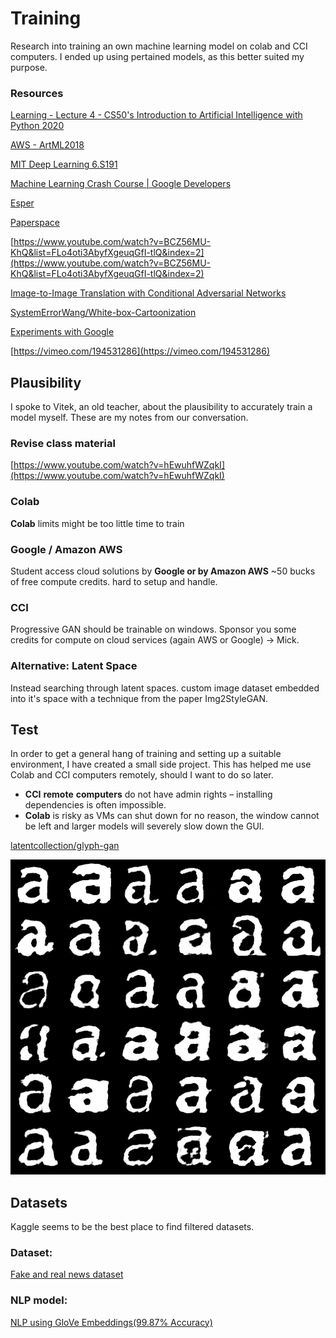 # Training

Research into training an own machine learning model on colab and CCI computers. I ended up using pertained models, as this better suited my purpose.

### Resources

[Learning - Lecture 4 - CS50's Introduction to Artificial Intelligence with Python 2020](https://video.cs50.io/-g0iJjnO2_w?screen=xpyjJYdb5yg&start=1070)

[AWS - ArtML2018](https://sites.google.com/site/artml2018/aws)

[MIT Deep Learning 6.S191](http://introtodeeplearning.com)

[Machine Learning Crash Course | Google Developers](https://developers.google.com/machine-learning/crash-course)

[Esper](http://jaspervanloenen.com/)

[Paperspace](https://www.paperspace.com/)

[https://www.youtube.com/watch?v=BCZ56MU-KhQ&list=FLo4oti3AbyfXgeuqGfI-tlQ&index=2](https://www.youtube.com/watch?v=BCZ56MU-KhQ&list=FLo4oti3AbyfXgeuqGfI-tlQ&index=2)

[Image-to-Image Translation with Conditional Adversarial Networks](https://phillipi.github.io/pix2pix/)

[SystemErrorWang/White-box-Cartoonization](https://github.com/SystemErrorWang/White-box-Cartoonization)

[Experiments with Google](http://experiments.withgoogle.com)

[https://vimeo.com/194531286](https://vimeo.com/194531286)

## Plausibility

I spoke to Vitek, an old teacher, about the plausibility to accurately train a model myself. These are my notes from our conversation.

### Revise class material

[https://www.youtube.com/watch?v=hEwuhfWZqkI](https://www.youtube.com/watch?v=hEwuhfWZqkI)

### Colab

**Colab** limits might be too little time to train

### Google / Amazon AWS

Student access cloud solutions by **Google or by Amazon AWS** ~50 bucks of free compute credits. hard to setup and handle. 

### CCI

Progressive GAN should be trainable on windows. Sponsor you some credits for compute on cloud services (again AWS or Google) → Mick.

### Alternative: Latent Space

Instead searching through latent spaces. custom image dataset embedded into it's space with a technique from the paper Img2StyleGAN. 

## Test

In order to get a general hang of training and setting up a suitable environment, I have created a small side project. This has helped me use Colab and CCI computers remotely, should I want to do so later. 

- **CCI** **remote** **computers** do not have admin rights – installing dependencies is often impossible.
- **Colab** is risky as VMs can shut down for no reason, the window cannot be left and larger models will severely slow down the GUI.

[latentcollection/glyph-gan](https://github.com/latentcollection/glyph-gan)

![Training%20e671854620c24ea8a380610674a05515/Untitled.png](Training%20e671854620c24ea8a380610674a05515/Untitled.png)

## Datasets

Kaggle seems to be the best place to find filtered datasets.

### Dataset:

[Fake and real news dataset](https://www.kaggle.com/clmentbisaillon/fake-and-real-news-dataset)

### NLP model:

[NLP using GloVe Embeddings(99.87% Accuracy)](https://www.kaggle.com/madz2000/nlp-using-glove-embeddings-99-87-accuracy/execution)